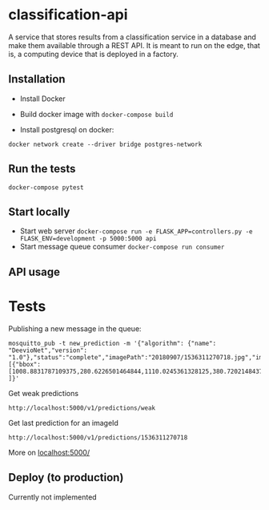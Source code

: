 # classification-api
A service that stores results from a classification service in a database and make them available through a REST API. It is meant to run on the edge, that is, a computing device that is deployed in a factory.


## Installation
* Install Docker
* Build docker image with `docker-compose build`

* Install postgresql on docker:
```
docker network create --driver bridge postgres-network
```

## Run the tests
```
docker-compose pytest
```

## Start locally
* Start web server `
  docker-compose run -e FLASK_APP=controllers.py -e FLASK_ENV=development -p 5000:5000 api
`
* Start message queue consumer `
  docker-compose run consumer
`

## API usage
# Tests
Publishing a new message in the queue:
```
mosquitto_pub -t new_prediction -m '{"algorithm": {"name": "DeevioNet","version": "1.0"},"status":"complete","imagePath":"20180907/1536311270718.jpg","imageId":"1536311270718","output":[{"bbox":[1008.8831787109375,280.6226501464844,1110.0245361328125,380.72021484375],"probability":0.9725130796432495,"label":"nail","result":"good"} ]}'
```
Get weak predictions
```
http://localhost:5000/v1/predictions/weak
```
Get last prediction for an imageId
```
http://localhost:5000/v1/predictions/1536311270718
```

More on [localhost:5000/](http://localhost:5000/)

## Deploy (to production)
Currently not implemented
